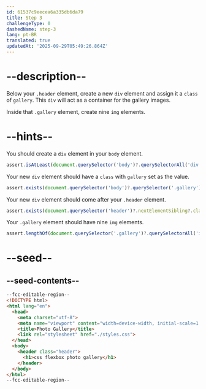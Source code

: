 ```yaml
---
id: 61537c9eecea6a335db6da79
title: Step 3
challengeType: 0
dashedName: step-3
lang: pt-BR
translated: true
updatedAt: '2025-09-29T05:49:26.864Z'
---
```


# --description--

Below your `.header` element, create a new `div` element and assign it a `class` of `gallery`. This `div` will act as a container for the gallery images.

Inside that `.gallery` element, create nine `img` elements.

# --hints--

You should create a `div` element in your `body` element.

```js
assert.isAtLeast(document.querySelector('body')?.querySelectorAll('div')?.length, 1);
```

Your new `div` element should have a `class` with `gallery` set as the value.

```js
assert.exists(document.querySelector('body')?.querySelector('.gallery'));
```

Your new `div` element should come after your `.header` element.

```js
assert.exists(document.querySelector('header')?.nextElementSibling?.classList?.contains('gallery'));
```

Your `.gallery` element should have nine `img` elements.

```js
assert.lengthOf(document.querySelector('.gallery')?.querySelectorAll('img'), 9);
```

# --seed--

## --seed-contents--

```html
--fcc-editable-region--
<!DOCTYPE html>
<html lang="en">
  <head>
    <meta charset="utf-8">
    <meta name="viewport" content="width=device-width, initial-scale=1.0">
    <title>Photo Gallery</title>
    <link rel="stylesheet" href="./styles.css">
  </head>
  <body>
    <header class="header">
      <h1>css flexbox photo gallery</h1>
    </header>
  </body>
</html>
--fcc-editable-region--
```

```css

```
